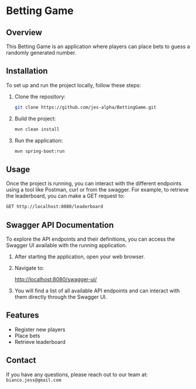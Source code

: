 # Betting Game

## Overview

This Betting Game is an application where players can place bets to guess a randomly generated number.

## Installation

To set up and run the project locally, follow these steps:

1. Clone the repository:
    ```sh
    git clone https://github.com/jes-alpha/BettingGame.git
    ```

2. Build the project:
    ```sh
    mvn clean install
    ```

3. Run the application:
    ```sh
    mvn spring-boot:run
    ```

## Usage

Once the project is running, you can interact with the different endpoints using a tool like Postman, curl or from the
swagger.
For example, to retrieve the leaderboard, you can make a GET request to:

```sh
GET http://localhost:8080/leaderboard
```

## Swagger API Documentation

To explore the API endpoints and their definitions, you can access the Swagger UI available with the running
application.

1. After starting the application, open your web browser.
2. Navigate to:

    [http://localhost:8080/swagger-ui/](http://localhost:8080/swagger-ui/)

4. You will find a list of all available API endpoints and can interact with them directly through the Swagger UI.

## Features

- Register new players
- Place bets
- Retrieve leaderboard

## Contact

If you have any questions, please reach out to our team at: `bianco.jess@gmail.com`
